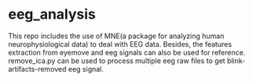# eeg_analysis
This repo includes the use of MNE(a package for analyzing human neurophysiological data) to deal with EEG data. Besides, the features extraction from eyemove and eeg signals can also be used for reference.
remove_ica.py can be used to process multiple eeg raw files to get blink-artifacts-removed eeg signal.
